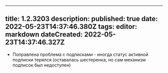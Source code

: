 
---
title: 1.2.3203
description: 
published: true
date: 2022-05-23T14:37:46.380Z
tags: 
editor: markdown
dateCreated: 2022-05-23T14:37:46.327Z
---		
		
- Поправлена проблема с подписками - иногда статус активной подписки терялся (оставалась шестеренка, но сам механизм подписок был недоступен)